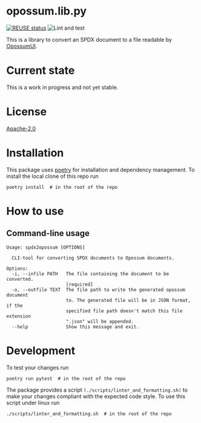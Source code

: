 <!--
SPDX-FileCopyrightText: 2023 TNG Technology Consulting GmbH <https://www.tngtech.com>

SPDX-License-Identifier: Apache-2.0
-->
# opossum.lib.py

[![REUSE status](https://api.reuse.software/badge/git.fsfe.org/reuse/api)](https://api.reuse.software/info/git.fsfe.org/reuse/api)
![Lint and test](https://github.com/opossum-tool/opossum.lib.py/actions/workflows/lint_and_run_tests.yml/badge.svg)

This is a library to convert an SPDX document to a file readable by [OpossumUI](https://github.com/opossum-tool/OpossumUI/).

# Current state

This is a work in progress and not yet stable.

# License

[Apache-2.0](LICENSE)

# Installation

This package uses [poetry](https://python-poetry.org/) for installation and dependency management. 
To install the local clone of this repo run
```
poetry install  # in the root of the repo
```

# How to use

## Command-line usage
```
Usage: spdx2opossum [OPTIONS]

  CLI-tool for converting SPDX documents to Opossum documents.

Options:
  -i, --infile PATH   The file containing the document to be converted.
                      [required]
  -o, --outfile TEXT  The file path to write the generated opossum document
                      to. The generated file will be in JSON format, if the
                      specified file path doesn't match this file extension
                      ".json" will be appended.
  --help              Show this message and exit.

```
# Development

To test your changes run 

```
poetry run pytest  # in the root of the repo
```

The package provides a script `(./scripts/linter_and_formatting.sh)` to make your changes compliant with the expected 
code style. To use this script under linux run
```
./scripts/linter_and_formatting.sh  # in the root of the repo
```